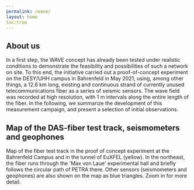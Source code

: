 ```yaml
---
permalink: /wave/
layout: home
toc:true
---
```


## About us 
In a first step, the WAVE concept has already been tested under realistic conditions to demonstrate the feasibility and possibilities of such a network on site. To this end, the initiative carried out a proof-of-concept experiment on the DESY/UHH campus in Bahrenfeld in May 2021, using, among other things, a 12.6 km long, existing and continuous strand of currently unused telecommunications fiber as a series of seismic sensors. The wave field was recorded at high resolution, with 1 m intervals along the entire length of the fiber. In the following, we summarize the development of this measurement campaign, and present a selection of initial observations.

## Map of the DAS-fiber test track, seismometers and geophones

Map of the fiber test track in the proof of concept experiment at the Bahrenfeld Campus and in the tunnel of EuXFEL (yellow). In the northeast, the fiber runs through the 'Max von Laue' experimental hall and briefly follows the circular path of PETRA there. Other sensors (seismometers and geophones) are also shown on the map as blue triangles. Zoom in for more detail.

